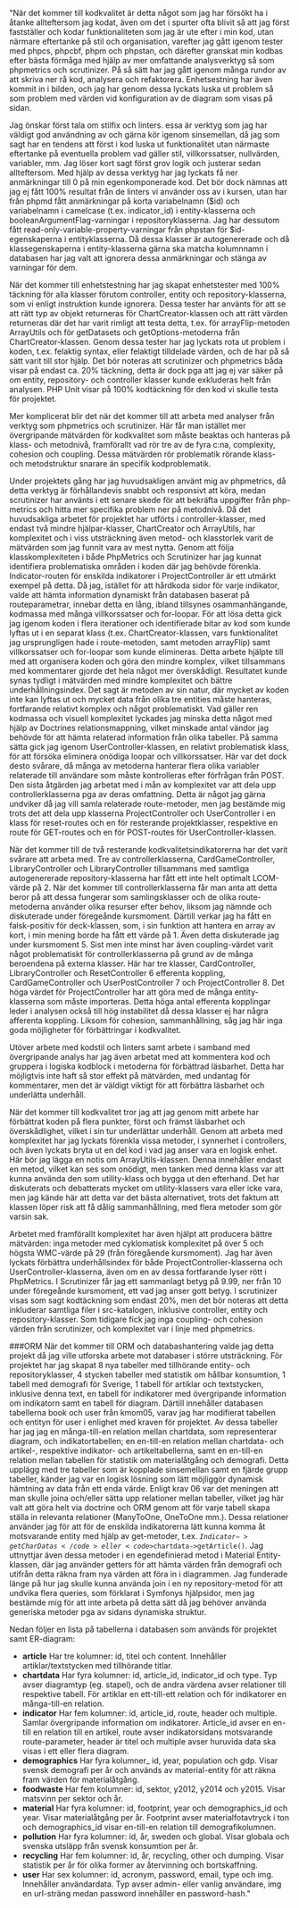 "När det kommer till kodkvalitet är detta något som jag har försökt ha i åtanke allteftersom jag kodat, även om det i spurter ofta blivit så att jag först fastställer och kodar funktionaliteten som jag är ute efter i min kod, utan närmare eftertanke på stil och organisation, varefter jag gått igenom tester med phpcs, phpcbf, phpm och phpstan, och därefter granskat min kodbas efter bästa förmåga med hjälp av mer omfattande analysverktyg så som phpmetrics och scrutinizer. På så sätt har jag gått igenom många rundor av att skriva ner rå kod, analysera och refaktorera. Enhetsestning har även kommit in i bilden, och jag har genom dessa lyckats luska ut problem så som problem med värden vid konfiguration av de diagram som visas på sidan.

Jag önskar först tala om stilfix och linters. essa är verktyg som jag har väldigt god användning av och gärna kör igenom sinsemellan, då jag som sagt  har en tendens att först i kod luska ut funktionalitet utan närmaste eftertanke på eventuella problem vad gäller stil, villkorssatser, nullvärden, variabler, mm. Jag löser kort sagt först grov logik och justerar sedan allteftersom. Med hjälp av dessa verktyg har jag lyckats få ner anmärkningar till 0 på min egenkomponerade kod. Det bör dock nämnas att jag ej fått 100% resultat från de linters vi använder oss av i kursen, utan har från phpmd fått anmärkningar på korta variabelnamn ($id) och variabelnamn i camelcase (t.ex. indicator_id) i entity-klasserna och booleanArgumentFlag-varningar i repositoryklasserna. Jag har dessutom fått read-only-variable-property-varningar från phpstan
för $id-egenskaperna i entityklasserna. Då dessa klasser är autogenererade och då klassegenskaperna i entity-klasserna gärna ska matcha kolumnnamn i databasen har jag valt att ignorera dessa anmärkningar och stänga av varningar för dem.

När det kommer till enhetstestning har jag skapat enhetstester med 100% täckning för alla klasser förutom controller, entity och repository-klasserna, som vi enligt instruktion kunde ignorera. Dessa tester har använts för att se att rätt typ av objekt returneras för ChartCreator-klassen och att rätt värden returneras där det har varit rimligt att testa detta, t.ex. för arrayFlip-metoden ArrayUtils och för getDatasets och getOptions-metoderna från ChartCreator-klassen. Genom dessa tester har jag lyckats rota ut problem i koden, t.ex. felaktig syntax, eller felaktigt tilldelade värden, och de har på så sätt varit till stor hjälp. Det bör noteras att scrutinizer och phpmetrics båda visar på endast ca. 20% täckning, detta är dock pga att jag ej var säker på om entity, repository- och controller klasser kunde exkluderas helt från analysen. PHP Unit visar på 100% kodtäckning för den kod vi skulle testa för projektet.

Mer komplicerat blir det när det kommer till att arbeta med analyser från verktyg som phpmetrics och scrutinizer. Här får man istället mer övergripande mätvärden för kodkvalitet som måste beaktas och hanteras på klass- och metodnivå, framförallt vad rör tre av de fyra c:na, complexity, cohesion och coupling. Dessa mätvärden rör problematik rörande klass- och metodstruktur snarare än specifik kodproblematik. 

Under projektets gång har jag huvudsakligen använt mig av phpmetrics, då detta verktyg är förhållandevis snabbt och responsivt att köra, medan scrutinizer har använts i ett senare skede för att bekräfta uppgifter från php-metrics och hitta mer specifika problem ner på metodnivå. Då det huvudsakliga arbetet för projektet har utförts i controller-klasser, med endast två mindre hjälpar-klasser, ChartCreator och ArrayUtils, har komplexitet och i viss utsträckning även metod- och klasstorlek varit de mätvärden som jag funnit vara av mest nytta. Genom att följa klasskomplexiteten i både PhpMetrics och Scrutinizer har jag kunnat identifiera problematiska områden i koden där jag behövde förenkla. Indicator-routen för enskilda indikatorer i ProjectController är ett utmärkt exempel på detta. Då jag, istället för att hårdkoda sidor för varje indikator, valde att hämta information dynamiskt från databasen baserat på routeparametrar, innebar detta en lång, ibland tillsynes osammanhängande, kodmassa med många villkorssatser och for-loopar. För att lösa detta gick jag igenom koden i flera iterationer och identifierade bitar av kod som kunde lyftas ut i en separat klass (t.ex. ChartCreator-klassen, vars funktionalitet jag ursprungligen hade i route-metoden, samt metoden arrayFlip) samt villkorssatser och for-loopar som kunde elimineras. Detta arbete hjälpte till med att organisera koden och göra den mindre komplex, vilket tillsammans med kommentarer gjorde det hela något mer överskådligt. Resultatet kunde synas tydligt i mätvärden med mindre komplexitet och bättre underhållningsindex. Det sagt är metoden av sin natur, där mycket av koden inte kan lyftas ut och mycket data från olika tre entities måste hanteras, fortfarande relativt komplex och något problematiskt. Vad gäller ren kodmassa och visuell komplexitet lyckades jag minska detta något med hjälp av Doctrines relationsmappning, vilket minskade antal vändor jag behövde för att hämta relaterad information från olika tabeller. På samma sätta gick jag igenom UserController-klassen, en relativt problematisk klass, för att försöka eliminera onödiga loopar och villkorssatser. Här var det dock desto svårare, då många av metoderna hanterar flera olika variabler relaterade till användare som måste kontrolleras efter förfrågan från POST. Den sista åtgärden jag arbetat med i mån av komplexitet var att dela upp controllerklasserna pga av deras omfattning. Detta är något jag gärna undviker då jag vill samla relaterade route-metoder, men jag bestämde mig trots det att dela upp klasserna ProjectController och UserController i en klass för reset-routes och en för resterande projektklasser, respektive en route för GET-routes och en för POST-routes för UserController-klassen.

När det kommer till de två resterande kodkvalitetsindikatorerna har det varit svårare att arbeta med. Tre av controllerklasserna, CardGameController, LibraryController och LibraryController tillsammans med samtliga autogenererade repository-klasserna har fått ett inte helt optimalt LCOM-värde på 2. När det kommer till controllerklasserna får man anta att detta beror på att dessa fungerar som samlingsklasser och de olika route-metoderna använder olika resurser efter behov, liksom jag nämnde och diskuterade under föregeånde kursmoment. Därtill verkar jag ha fått en falsk-positiv för deck-klassen, som, i sin funktion att hantera en array av kort, i min mening borde ha fått ett värde på 1. Även detta diskuterade jag under kursmoment 5. Sist men inte minst har även coupling-värdet varit något problematiskt för controllerklasserna på grund av de många beroendena på externa klasser. Här har tre klasser, CardController, LibraryController och ResetController 6 efferenta koppling, CardGameController och UserPostController 7 och ProjectController 8. Det höga värdet för ProjectController har att göra med de många entity-klasserna som måste importeras. Detta höga antal efferenta kopplingar leder i analysen också till hög instabilitet då dessa klasser ej har några afferenta koppling. Liksom för cohesion, sammanhållning, såg jag här inga goda möjligheter för förbättringar i kodkvalitet. 

Utöver arbete med kodstil och linters samt arbete i samband med övergripande analys har jag även arbetat med att kommentera kod och gruppera i logiska kodblock i metoderna för förbättrad läsbarhet. Detta har möjligtvis inte haft så stor effekt på mätvärden, med undantag för kommentarer, men det är väldigt viktigt för att förbättra läsbarhet och underlätta underhåll.

När det kommer till kodkvalitet tror jag att jag genom mitt arbete har förbättrat koden på flera punkter, först och främst läsbarhet och överskådlighet, vilket i sin tur underlättar underhåll. Genom att arbeta med komplexitet har jag lyckats förenkla vissa metoder, i synnerhet i controllers, och även lyckats bryta ut en del kod i vad jag anser vara en logisk enhet. Här bör jag lägga en notis om ArrayUtils-klassen. Denna innehåller endast en metod, vilket kan ses som onödigt, men tanken med denna klass var att kunna använda den som utility-klass och bygga ut den efterhand. Det har diskuterats och debatterats mycket om utility-klassers vara eller icke vara, men jag kände här att detta var det bästa alternativet, trots det faktum att klassen löper risk att få dålig sammanhållning, med flera metoder som gör varsin sak.

Arbetet med framförallt komplexitet har även hjälpt att producera bättre mätvärden: inga metoder med cyklomatisk komplexitet på över 5 och högsta WMC-värde på 29 (från föregående kursmoment). Jag har även lyckats förbättra underhållsindex för både ProjectController-klasserna och UserController-klasserna, även om en av dessa fortfarande lyser rött i PhpMetrics. I Scrutinizer får jag ett sammanlagt betyg på 9.99, ner från 10 under föregeånde kursmoment, ett vad jag anser gott betyg. I scrutinizer visas som sagt kodtäckning som endast 20%, men det bör noteras att detta inkluderar samtliga filer i src-katalogen, inklusive controller, entity och repository-klasser. Som tidigare fick jag inga coupling- och cohesion värden från scrutinizer, och komplexitet var i linje med phpmetrics.

###ORM 
När det kommer till ORM och databashantering valde jag detta projekt då jag ville utforska arbete mot databaser i större utsträckning. För projektet har jag skapat 8 nya tabeller med tillhörande entity- och repositoryklasser, 4 stycken tabeller med statistik om hållbar konsumtion, 1 tabell med demografi för Sverige, 1 tabell för artiklar och textstycken, inklusive denna text, en tabell för indikatorer med övergripande information om indikatorn samt en tabell för diagram. Därtill innehåller databasen tabellerna book och user från kmom05, varav jag har modifierat tabellen och entityn för user i enlighet med kraven för projektet. Av dessa tabeller har jag jag en många-till-en relation mellan chartdata, som representerar diagram, och indikatortabellen; en en-till-en relation mellan chartdata- och artikel-, respektive indikator- och artikeltabellerna, samt en en-till-en relation mellan tabellen för statistik om materialåtgång och demografi. Detta upplägg med tre tabeller som är kopplade sinsemellan samt en fjärde grupp tabeller, känder jag var en logisk lösning som lätt möjliggör dynamisk hämtning av data från ett enda värde. Enligt krav 06 var det meningen att man skulle joina och/eller sätta upp relationer mellan tabeller, vilket jag här valt att göra helt via doctrine och ORM genom att för varje tabell skapa ställa in relevanta relationer (ManyToOne, OneToOne mm.). Dessa relationer använder jag för att för de enskilda indikatorerna lätt kunna komma åt motsvarande entity med hjälp av get-metoder, t.ex. <code>$Indicator->getCharDatas</code> eller <code>$chartdata->getArticle()</code>. Jag uttnyttjar även dessa metoder i en egendefinierad metod i Material Entity-klassen, där jag använder getters för att hämta värden från demografi och utifrån detta räkna fram nya värden att föra in i diagrammen. Jag funderade länge på hur jag skulle kunna använda join i en ny repository-metod för att undvika flera queries, som förklarat i Symfonys hjälpsidor, men jag bestämde mig för att inte arbeta på detta sätt då jag behöver använda generiska metoder pga av sidans dynamiska struktur.

Nedan följer en lista på tabellerna i databasen som används för projektet samt ER-diagram:
- **article** Har tre kolumner: id, titel och content. Innehåller artiklar/textstycken med tillhörande titlar.
- **chartdata** Har fyra kolumner: id, article_id, indicator_id och type. Typ avser diagramtyp (eg. stapel), och de andra värdena avser relationer till respektive tabell. För artiklar en ett-till-ett relation och för indikatorer en många-till-en relation.
- **indicator** Har fem kolumner: id, article_id, route, header och multiple. Samlar övergripande information om indikatorer. Article_id avser en en-till en relation till en artikel, route avser indikatorsidans motsvarande route-parameter, header är titel och multiple avser huruvida data ska visas i ett eller flera diagram.
- **demographics** Har fyra kolumner_ id, year, population och gdp. Visar svensk demografi per år och används av material-entity för att räkna fram värden för materialåtgång.
- **foodwaste** Har fem kolumner: id, sektor, y2012, y2014 och y2015. Visar matsvinn per sektor och år.
- **material** Har fyra kolumner: id, footprint, year och demographics_id och year. Visar materialåtgång per år. Footprint avser materialfotavtryck i ton och demographics_id visar en-till-en relation till demografikolumnen.
- **pollution** Har fyra kolumner: id, år, sweden och global. Visar globala och svenska utsläpp från svensk konsumtion per år.
- **recycling** Har fem kolumner: id, år, recycling, other och dumping. Visar statistik per år för olika former av återvinning och bortskaffning.
- **user** Har sex kolumner: id, acronym, password, email, type och img. Innehåller användardata. Typ avser admin- eller vanlig användare, img en url-sträng medan password innehåller en password-hash."